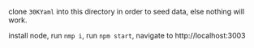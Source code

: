 clone `30KYaml` into this directory in order to seed data, else nothing will work.

install node, run `nmp i`, run `npm start`, navigate to http://localhost:3003